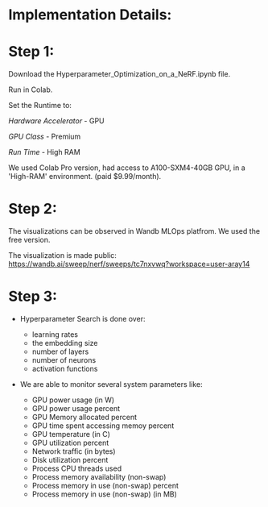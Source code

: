 # Implementation Details: 

# Step 1: 
Download the Hyperparameter_Optimization_on_a_NeRF.ipynb file. 

Run in Colab. 

Set the Runtime to: 

*Hardware Accelerator* - GPU 

*GPU Class* - Premium

*Run Time* - High RAM

We used Colab Pro version, had access to A100-SXM4-40GB GPU, in a 'High-RAM' environment. (paid $9.99/month). 

# Step 2: 
The visualizations can be observed in Wandb MLOps platfrom. We used the free version. 

The visualization is made public: https://wandb.ai/sweep/nerf/sweeps/tc7nxvwq?workspace=user-aray14 

# Step 3: 
- Hyperparameter Search is done over: 
  - learning rates 
  - the embedding size
  - number of layers
  - number of neurons
  - activation functions 

- We are able to monitor several system parameters like: 
  - GPU power usage (in W)
  - GPU power usage percent
  - GPU Memory allocated percent
  - GPU time spent accessing memoy percent
  - GPU temperature (in C)
  - GPU utilization percent
  - Network traffic (in bytes)
  - Disk utilization percent
  - Process CPU threads used
  - Process memory availability (non-swap)
  - Process memory in use (non-swap) percent
  - Process memory in use (non-swap) (in MB)
